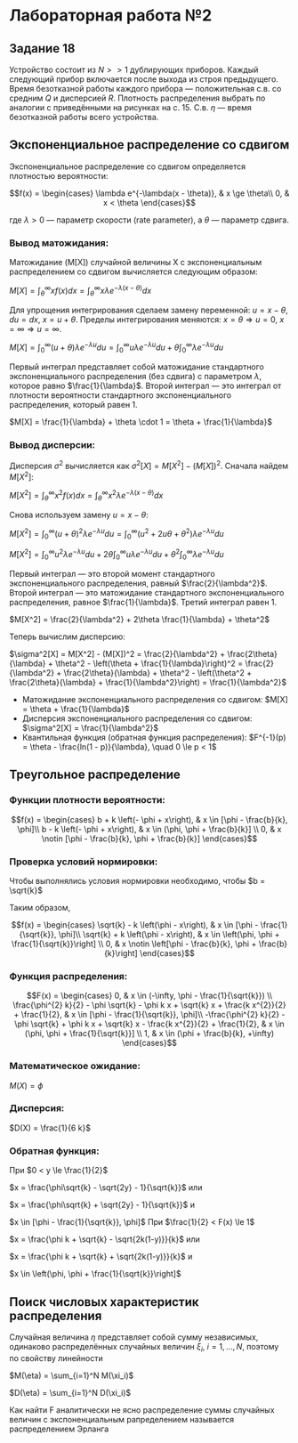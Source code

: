 # Лабораторная работа №2

## Задание 18
Устройство состоит из $N >> 1$ дублирующих приборов. Каждый следующий прибор включается после выхода из строя предыдущего. Время безотказной работы каждого прибора — положительная с.в. со средним $Q$ и дисперсией $R$. Плотность распределения выбрать по аналогии с приведёнными на рисунках на с. 15. С.в. $\eta$ — время безотказной работы всего устройства.

## Экспоненциальное распределение со сдвигом

Экспоненциальное распределение со сдвигом определяется плотностью вероятности:

$$f(x) = \begin{cases}
\lambda e^{-\lambda(x - \theta)}, & x \ge \theta\\
0, & x < \theta
\end{cases}$$

где $\lambda > 0$ — параметр скорости (rate parameter), а $\theta$ — параметр сдвига.

### Вывод матожидания:

Матожидание (M[X]) случайной величины X с экспоненциальным распределением со сдвигом вычисляется следующим образом:

$M[X] = \int_{\theta}^{\infty} x f(x) dx = \int_{\theta}^{\infty} x \lambda e^{-\lambda(x - \theta)} dx$

Для упрощения интегрирования сделаем замену переменной:  $u = x - \theta$, $du = dx$, $x = u + \theta$. Пределы интегрирования меняются: $x = \theta \Rightarrow u = 0$, $x = \infty \Rightarrow u = \infty$.

$M[X] = \int_{0}^{\infty} (u + \theta) \lambda e^{-\lambda u} du = \int_{0}^{\infty} u \lambda e^{-\lambda u} du + \theta \int_{0}^{\infty} \lambda e^{-\lambda u} du$

Первый интеграл представляет собой матожидание стандартного экспоненциального распределения (без сдвига) с параметром $\lambda$, которое равно $\frac{1}{\lambda}$. Второй интеграл — это интеграл от плотности вероятности стандартного экспоненциального распределения, который равен 1.

$M[X] = \frac{1}{\lambda} + \theta \cdot 1 = \theta + \frac{1}{\lambda}$

### Вывод дисперсии:

Дисперсия $\sigma^2$ вычисляется как $\sigma^2[X] = M[X^2] - (M[X])^2$. Сначала найдем $M[X^2]$:

$M[X^2] = \int_{\theta}^{\infty} x^2 f(x) dx = \int_{\theta}^{\infty} x^2 \lambda e^{-\lambda(x - \theta)} dx$

Снова используем замену $u = x - \theta$:

$M[X^2] = \int_{0}^{\infty} (u + \theta)^2 \lambda e^{-\lambda u} du = \int_{0}^{\infty} (u^2 + 2u\theta + \theta^2) \lambda e^{-\lambda u} du$

$M[X^2] = \int_{0}^{\infty} u^2 \lambda e^{-\lambda u} du + 2\theta \int_{0}^{\infty} u \lambda e^{-\lambda u} du + \theta^2 \int_{0}^{\infty} \lambda e^{-\lambda u} du$

Первый интеграл — это второй момент стандартного экспоненциального распределения, равный $\frac{2}{\lambda^2}$. Второй интеграл — это матожидание стандартного экспоненциального распределения, равное $\frac{1}{\lambda}$. Третий интеграл равен 1.

$M[X^2] = \frac{2}{\lambda^2} + 2\theta \frac{1}{\lambda} + \theta^2$

Теперь вычислим дисперсию:

$\sigma^2[X] = M[X^2] - (M[X])^2 = \frac{2}{\lambda^2} + \frac{2\theta}{\lambda} + \theta^2 - \left(\theta + \frac{1}{\lambda}\right)^2 = \frac{2}{\lambda^2} + \frac{2\theta}{\lambda} + \theta^2 - \left(\theta^2 + \frac{2\theta}{\lambda} + \frac{1}{\lambda^2}\right) = \frac{1}{\lambda^2}$

* Матожидание экспоненциального распределения со сдвигом: $M[X] = \theta + \frac{1}{\lambda}$
* Дисперсия экспоненциального распределения со сдвигом: $\sigma^2[X] = \frac{1}{\lambda^2}$
* Квантильная функция (обратная функция распределения): $F^{-1}(p) = \theta - \frac{ln(1 - p)}{\lambda}, \quad 0 \le p < 1$


## Треугольное распределение
### Функции плотности вероятности:


$$f(x) = \begin{cases}
b + k \left(- \phi + x\right), & x \in [\phi - \frac{b}{k}, \phi]\\
 b - k \left(- \phi + x\right), & x \in (\phi, \phi + \frac{b}{k}]
\\
0, & x \notin [\phi - \frac{b}{k}, \phi + \frac{b}{k}]
\end{cases}$$



### Проверка условий нормировки:
 Чтобы выполнялись условия нормировки необходимо, чтобы
 $b = \sqrt{k}$

 Таким образом, 

$$f(x) = \begin{cases}
\sqrt{k} - k \left(\phi - x\right), & x \in [\phi - \frac{1}{\sqrt{k}}, \phi]\\
 \sqrt{k} + k \left(\phi - x\right), & x \in \left(\phi, \phi + \frac{1}{\sqrt{k}}\right]
\\
0, & x \notin \left[\phi - \frac{b}{k}, \phi + \frac{b}{k}\right]
\end{cases}$$


### Функция распределения:

 $$F(x) = \begin{cases}
 0, & x \in (-\infty,  \phi - \frac{1}{\sqrt{k}})
 \\
\frac{\phi^{2} k}{2} - \phi \sqrt{k} - \phi k x + \sqrt{k} x + \frac{k x^{2}}{2} + \frac{1}{2}, & x \in [\phi - \frac{1}{\sqrt{k}}, \phi]\\
 -\frac{\phi^{2} k}{2} - \phi \sqrt{k} + \phi k x + \sqrt{k} x - \frac{k x^{2}}{2} + \frac{1}{2}, & x \in (\phi, \phi + \frac{1}{\sqrt{k}}]
\\
1, & x \in (\phi + \frac{b}{k},  +\infty)
\end{cases}$$


### Математическое ожидание:

 $M(X) = \phi$

### Дисперсия:

 $D(X) = \frac{1}{6 k}$

### Обратная функция:

При $0 < y \le \frac{1}{2}$

$x = \frac{\phi\sqrt{k} - \sqrt{2y} - 1}{\sqrt{k}}$ или

$x = \frac{\phi\sqrt{k} + \sqrt{2y} - 1}{\sqrt{k}}$ и

$x \in [\phi - \frac{1}{\sqrt{k}}, \phi]$ 
При $\frac{1}{2} < F(x) \le 1$

$x = \frac{\phi k + \sqrt{k} - \sqrt{2k(1-y)}}{k}$ или

$x = \frac{\phi k + \sqrt{k} + \sqrt{2k(1-y)}}{k}$ и

$x \in \left(\phi, \phi + \frac{1}{\sqrt{k}}\right]$


## Поиск числовых характеристик распределения
Случайная величина $\eta$ представляет собой сумму независимых, одинаково распределённых случайных величин $\xi_i$, $i=1,..., N$, поэтому по свойству линейности

$M(\eta) = \sum_{i=1}^N M(\xi_i)$

$D(\eta) = \sum_{i=1}^N D(\xi_i)$

Как найти F аналитически не ясно
распределение суммы случайных величин с экспоненциальным рапределением называется распределением Эрланга 
